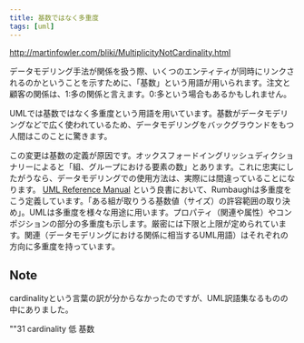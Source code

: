 ```yaml
---
title: 基数ではなく多重度
tags: [uml]
---
```


http://martinfowler.com/bliki/MultiplicityNotCardinality.html

データモデリング手法が関係を扱う際、いくつのエンティティが同時にリンクされるのかということを示すために、「基数」という用語が用いられます。注文と顧客の関係は、1:多の関係と言えます。0:多という場合もあるかもしれません。

UMLでは基数ではなく多重度という用語を用いています。基数がデータモデリングなどで広く使われているため、データモデリングをバックグラウンドをもつ人間はこのことに驚きます。

この変更は基数の定義が原因です。オックスフォードイングリッシュディクショナリーによると「組、グループにおける要素の数」とあります。これに忠実にしたがうなら、データモデリングでの使用方法は、実際には間違っていることになります。
[UML Reference Manual](http://www.amazon.com/exec/obidos/tg/detail/-/020130998X) という良書において、Rumbaughは多重度をこう定義しています。「ある組が取りうる基数値（サイズ）の許容範囲の取り決め」。UMLは多重度を様々な用途に用います。プロパティ（関連や属性）やコンポジションの部分の多重度も示します。厳密には下限と上限が定められています。関連（データモデリングにおける関係に相当するUML用語）はそれぞれの方向に多重度を持っています。

## Note

cardinalityという言葉の訳が分からなかったのですが、UML訳語集なるものの中にありました。 

""31 cardinality 低 基数 

